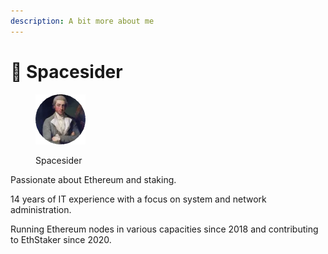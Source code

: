 ```yaml
---
description: A bit more about me
---
```


# 📘 Spacesider

<figure><img src="../../.gitbook/assets/Spacesider.png" alt=""><figcaption><p>Spacesider</p></figcaption></figure>

Passionate about Ethereum and staking.

14 years of IT experience with a focus on system and network administration.

Running Ethereum nodes in various capacities since 2018 and contributing to EthStaker since 2020.
